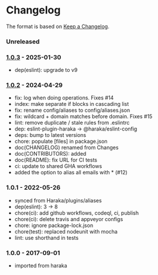 # Changelog

The format is based on [Keep a Changelog](https://keepachangelog.com/).

### Unreleased

### [1.0.3] - 2025-01-30

- dep(eslint): upgrade to v9

### [1.0.2] - 2024-04-29

- fix: log when doing operations. Fixes #14
- index: make separate if blocks in cascading list
- fix: rename config/aliases to config/aliases.json
- fix: wildcard + domain matches before domain. Fixes #15
- lint: remove duplicate / stale rules from .eslintrc
- dep: eslint-plugin-haraka -> @haraka/eslint-config
- deps: bump to latest versions
- chore: populate [files] in package.json
- doc(CHANGELOG) renamed from Changes
- doc(CONTRIBUTORS): added
- doc(README): fix URL for CI tests
- ci: update to shared GHA workflows
- added the option to alias all emails with \* (#12)

### 1.0.1 - 2022-05-26

- synced from Haraka/plugins/aliases
- dep(eslint): 3 -> 8
- chore(ci): add github workflows, codeql, ci, publish
- chore(ci): delete travis and appveyor configs
- chore: ignore package-lock.json
- chore(test): replaced nodeunit with mocha
- lint: use shorthand in tests

### 1.0.0 - 2017-09-01

- imported from haraka

[1.0.1]: https://github.com/haraka/haraka-plugin-aliases/releases/tag/v1.0.1
[1.0.2]: https://github.com/haraka/haraka-plugin-aliases/releases/tag/v1.0.2
[1.0.3]: https://github.com/haraka/haraka-plugin-aliases/releases/tag/v1.0.3
